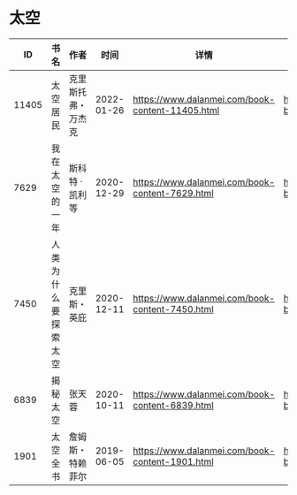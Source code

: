 # 太空

| ID | 书名 | 作者 | 时间 | 详情 | 下载页面 | EPUB下载链接 | MOBI下载链接 | AZW3下载链接 |
| --- | --- | --- | --- | --- | --- | --- | --- | --- |
| 11405 | 太空居民 | 克里斯托弗・万杰克 | 2022-01-26 | https://www.dalanmei.com/book-content-11405.html | https://www.dalanmei.com/download-book-11405.html | http://ct.dalanmei.com/f/31084289-570178605-27fea9 | http://ct.dalanmei.com/f/31084289-570304610-ff88c8 | http://ct.dalanmei.com/f/31084289-570376097-de8a54 |
| 7629 | 我在太空的一年 | 斯科特 · 凯利等 | 2020-12-29 | https://www.dalanmei.com/book-content-7629.html | https://www.dalanmei.com/download-book-7629.html | http://ct.dalanmei.com/f/31084289-571646907-b9e0c5 | http://ct.dalanmei.com/f/31084289-572120333-b779c4 | http://ct.dalanmei.com/f/31084289-572180649-bf1797 |
| 7450 | 人类为什么要探索太空 | 克里斯・英庇 | 2020-12-11 | https://www.dalanmei.com/book-content-7450.html | https://www.dalanmei.com/download-book-7450.html | http://ct.dalanmei.com/f/31084289-571632415-d4b4db | http://ct.dalanmei.com/f/31084289-572125907-0a18ae | http://ct.dalanmei.com/f/31084289-572186454-4e51fd |
| 6839 | 揭秘太空 | 张天蓉 | 2020-10-11 | https://www.dalanmei.com/book-content-6839.html | https://www.dalanmei.com/download-book-6839.html | http://ct.dalanmei.com/f/31084289-571546855-2cf636 | http://ct.dalanmei.com/f/31084289-571815882-4e3eae | http://ct.dalanmei.com/f/31084289-572197922-205abc |
| 1901 | 太空全书 | 詹姆斯・特赖菲尔 | 2019-06-05 | https://www.dalanmei.com/book-content-1901.html | https://www.dalanmei.com/download-book-1901.html | http://ct.dalanmei.com/f/31084289-571517358-153b65 | http://ct.dalanmei.com/f/31084289-571778056-ab59e1 | http://ct.dalanmei.com/f/31084289-571876945-231fe3 |
